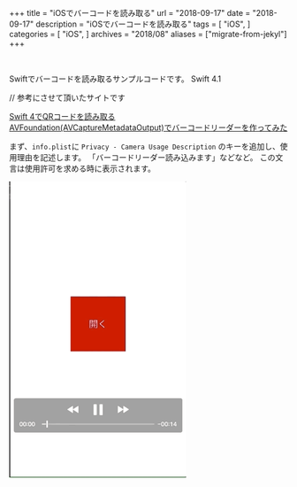 +++
title = "iOSでバーコードを読み取る"
url = "2018-09-17"
date = "2018-09-17"
description = "iOSでバーコードを読み取る"
tags = [
    "iOS",
]
categories = [
    "iOS",
]
archives = "2018/08"
aliases = ["migrate-from-jekyl"]
+++

<br>

Swiftでバーコードを読み取るサンプルコードです。
Swift 4.1

// 参考にさせて頂いたサイトです  

[Swift 4でQRコードを読み取る](https://shinjism.com/blog/2017/10/qrcode.html)  
[AVFoundation(AVCaptureMetadataOutput)でバーコードリーダーを作ってみた](https://dev.classmethod.jp/smartphone/ios-avfoundation-avcapturemetadataoutput-ean13-ean8/)  

まず、`info.plist`に
`Privacy - Camera Usage Description` のキーを追加し、使用理由を記述します。
「バーコードリーダー読み込みます」などなど。
この文言は使用許可を求める時に表示されます。

![alt](1.gif)

<script src="https://gist.github.com/O-Junpei/8db4a9f30678ab13d1188b198c38f34b.js"></script>
